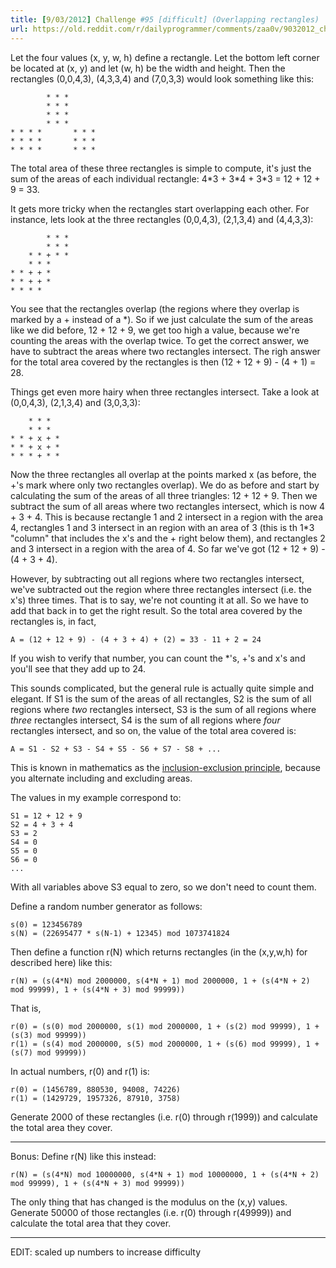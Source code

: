 ```yaml
---
title: [9/03/2012] Challenge #95 [difficult] (Overlapping rectangles)
url: https://old.reddit.com/r/dailyprogrammer/comments/zaa0v/9032012_challenge_95_difficult_overlapping/
---
```


Let the four values (x, y, w, h) define a rectangle. Let the bottom left corner be located at (x, y) and let (w, h) be the width and height. Then the rectangles (0,0,4,3), (4,3,3,4) and (7,0,3,3) would look something like this:

            * * * 
            * * * 
            * * *
            * * *
    * * * *       * * *
    * * * *       * * *
    * * * *       * * *

The total area of these three rectangles is simple to compute, it's just the sum of the areas of each individual rectangle: 4\*3 + 3\*4 + 3\*3 = 12 + 12 + 9 = 33.

It gets more tricky when the rectangles start overlapping each other. For instance, lets look at the three rectangles (0,0,4,3), (2,1,3,4) and (4,4,3,3):

            * * * 
            * * * 
        * * + * * 
        * * *     
    * * + + *      
    * * + + *      
    * * * *       

You see that the rectangles overlap (the regions where they overlap is marked by a + instead of a \*). So if we just calculate the sum of the areas like we did before, 12 + 12 + 9, we get too high a value, because we're counting the areas with the overlap twice. To get the correct answer, we have to subtract the areas where two rectangles intersect. The righ answer for the total area covered by the rectangles is then (12 + 12 + 9) - (4 + 1) = 28. 

Things get even more hairy when three rectangles intersect. Take a look at (0,0,4,3), (2,1,3,4) and (3,0,3,3):

        * * *
        * * *     
    * * + x + *      
    * * + x + *   
    * * * + * *   
          
Now the three rectangles all overlap at the points marked x (as before, the +'s mark where only two rectangles overlap). We do as before and start by calculating the sum of the areas of all three triangles: 12 + 12 + 9. Then we subtract the sum of all areas where two rectangles intersect, which is now 4 + 3 + 4. This is because rectangle 1 and 2 intersect in a region with the area 4, rectangles 1 and 3 intersect in an region with an area of 3 (this is th 1\*3 "column" that includes the x's and the + right below them), and rectangles 2 and 3 intersect in a region with the area of 4. So far we've got (12 + 12 + 9) - (4 + 3 + 4). 

However, by subtracting out all regions where two rectangles intersect, we've subtracted out the region where three rectangles intersect (i.e. the x's) three times. That is to say, we're not counting it at all. So we have to add that back in to get the right result. So the total area covered by the rectangles is, in fact, 

    A = (12 + 12 + 9) - (4 + 3 + 4) + (2) = 33 - 11 + 2 = 24

If you wish to verify that number, you can count the *'s, +'s and x's and you'll see that they add up to 24. 

This sounds complicated, but the general rule is actually quite simple and elegant. If S1 is the sum of the areas of all rectangles, S2 is the sum of all regions where *two* rectangles intersect, S3 is the sum of all regions where *three* rectangles intersect, S4 is the sum of all regions where *four* rectangles intersect, and so on, the value of the total area covered is:

    A = S1 - S2 + S3 - S4 + S5 - S6 + S7 - S8 + ...

This is known in mathematics as the [inclusion-exclusion principle](http://en.wikipedia.org/wiki/Inclusion_exclusion_principle), because you alternate including and excluding areas. 

The values in my example correspond to:

    S1 = 12 + 12 + 9 
    S2 = 4 + 3 + 4  
    S3 = 2
    S4 = 0
    S5 = 0
    S6 = 0
    ...
    
With all variables above S3 equal to zero, so we don't need to count them.

Define a random number generator as follows: 

    s(0) = 123456789
    s(N) = (22695477 * s(N-1) + 12345) mod 1073741824
    
Then define a function r(N) which returns rectangles (in the (x,y,w,h) for described here) like this:

    r(N) = (s(4*N) mod 2000000, s(4*N + 1) mod 2000000, 1 + (s(4*N + 2) mod 99999), 1 + (s(4*N + 3) mod 99999))
    
That is, 

    r(0) = (s(0) mod 2000000, s(1) mod 2000000, 1 + (s(2) mod 99999), 1 + (s(3) mod 99999)) 
    r(1) = (s(4) mod 2000000, s(5) mod 2000000, 1 + (s(6) mod 99999), 1 + (s(7) mod 99999)) 

In actual numbers, r(0) and r(1) is:

    r(0) = (1456789, 880530, 94008, 74226)
    r(1) = (1429729, 1957326, 87910, 3758)

Generate 2000 of these rectangles (i.e. r(0) through r(1999)) and calculate the total area they cover. 

***

Bonus: Define r(N) like this instead:

    r(N) = (s(4*N) mod 10000000, s(4*N + 1) mod 10000000, 1 + (s(4*N + 2) mod 99999), 1 + (s(4*N + 3) mod 99999))

The only thing that has changed is the modulus on the (x,y) values. Generate 50000 of those rectangles (i.e. r(0) through r(49999)) and calculate the total area that they cover. 

***

EDIT: scaled up numbers to increase difficulty